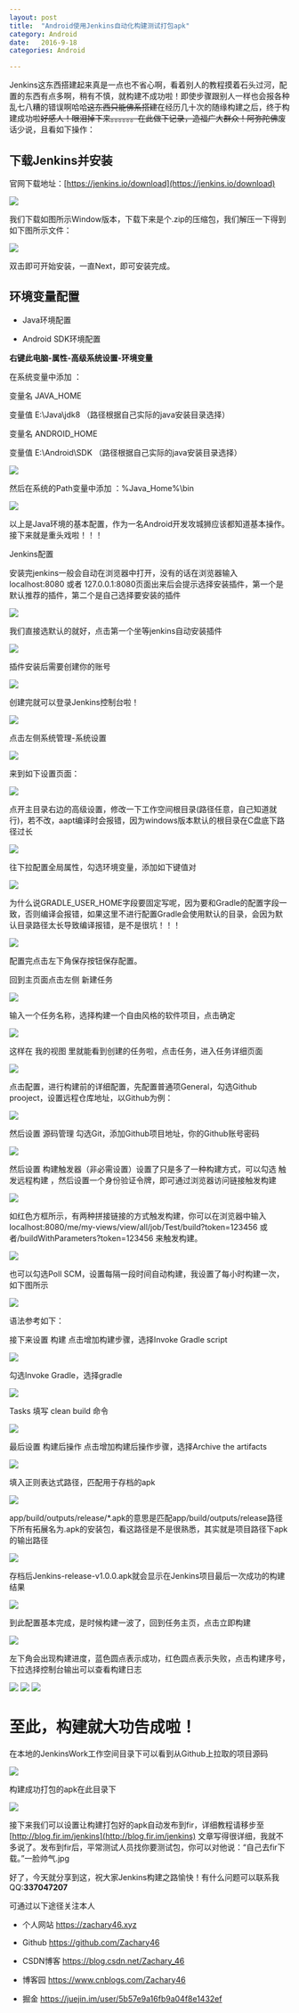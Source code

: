 ```yaml
---
layout: post
title:  "Android使用Jenkins自动化构建测试打包apk"
category: Android
date:   2016-9-18 
categories: Android

---
```


Jenkins这东西搭建起来真是一点也不省心啊，看着别人的教程摸着石头过河，配置的东西有点多啊，稍有不慎，就构建不成功啦！即使步骤跟别人一样也会报各种乱七八糟的错误啊哈哈~~这东西只能佛系搭建~~在经历几十次的随缘构建之后，终于构建成功啦~~好感人！眼泪掉下来。。。。。。在此做下记录，造福广大群众！阿弥陀佛~~废话少说，且看如下操作：

## 下载Jenkins并安装

官网下载地址：[https://jenkins.io/download](https://jenkins.io/download)

![](https://upload-images.jianshu.io/upload_images/6544996-1ec1ec646f7f596f.png?imageMogr2/auto-orient/strip%7CimageView2/2/w/1000/format/webp)

我们下载如图所示Window版本，下载下来是个.zip的压缩包，我们解压一下得到如下图所示文件：

![](https://upload-images.jianshu.io/upload_images/6544996-4d6541b03010fbe7.png?imageMogr2/auto-orient/strip%7CimageView2/2/w/690/format/webp)

双击即可开始安装，一直Next，即可安装完成。

## 环境变量配置

- Java环境配置  

- Android SDK环境配置


**右键此电脑-属性-高级系统设置-环境变量**

在系统变量中添加 ：

变量名 JAVA_HOME 

变量值 E:\Java\jdk8 （路径根据自己实际的java安装目录选择） 

变量名 ANDROID_HOME

变量值 E:\Android\SDK （路径根据自己实际的java安装目录选择）

![](https://upload-images.jianshu.io/upload_images/6544996-6f6ae97c9222b8fd.png?imageMogr2/auto-orient/strip%7CimageView2/2/w/614/format/webp)

然后在系统的Path变量中添加 ：%Java_Home%\bin  

![](https://upload-images.jianshu.io/upload_images/6544996-15dc2b6988657752.png?imageMogr2/auto-orient/strip%7CimageView2/2/w/525/format/webp)

以上是Java环境的基本配置，作为一名Android开发攻城狮应该都知道基本操作。接下来就是重头戏啦！！！

Jenkins配置

安装完jenkins一般会自动在浏览器中打开，没有的话在浏览器输入 localhost:8080 或者 127.0.0.1:8080页面出来后会提示选择安装插件，第一个是默认推荐的插件，第二个是自己选择要安装的插件

![](https://upload-images.jianshu.io/upload_images/6544996-a21505247659628f.png?imageMogr2/auto-orient/strip%7CimageView2/2/w/700/format/webp)

我们直接选默认的就好，点击第一个坐等jenkins自动安装插件

![](https://upload-images.jianshu.io/upload_images/6544996-92d59bece358c8da.png?imageMogr2/auto-orient/strip%7CimageView2/2/w/827/format/webp)

插件安装后需要创建你的账号

![](https://upload-images.jianshu.io/upload_images/6544996-06b39052f4d5590c.png?imageMogr2/auto-orient/strip%7CimageView2/2/w/814/format/webp)

创建完就可以登录Jenkins控制台啦！

![](https://upload-images.jianshu.io/upload_images/6544996-12d21e57cc24cbc4.png?imageMogr2/auto-orient/strip%7CimageView2/2/w/1000/format/webp)

点击左侧系统管理-系统设置 

![](https://upload-images.jianshu.io/upload_images/6544996-f4d9ddc1d40f8730.png?imageMogr2/auto-orient/strip%7CimageView2/2/w/1000/format/webp)

来到如下设置页面：

![](https://upload-images.jianshu.io/upload_images/6544996-a56465538d6a5151.png?imageMogr2/auto-orient/strip%7CimageView2/2/w/1000/format/webp)

点开主目录右边的高级设置，修改一下工作空间根目录(路径任意，自己知道就行)，若不改，aapt编译时会报错，因为windows版本默认的根目录在C盘底下路径过长

![](https://upload-images.jianshu.io/upload_images/6544996-9f8d6e9732bd3300.png?imageMogr2/auto-orient/strip%7CimageView2/2/w/1000/format/webp)

往下拉配置全局属性，勾选环境变量，添加如下键值对

![](https://upload-images.jianshu.io/upload_images/6544996-2923f2ff5fb2a48c.png?imageMogr2/auto-orient/strip%7CimageView2/2/w/1000/format/webp)

为什么说GRADLE_USER_HOME字段要固定写呢，因为要和Gradle的配置字段一致，否则编译会报错，如果这里不进行配置Gradle会使用默认的目录，会因为默认目录路径太长导致编译报错，是不是很坑！！！

![](https://upload-images.jianshu.io/upload_images/6544996-1177f4c144b9e9db.png?imageMogr2/auto-orient/strip%7CimageView2/2/w/1000/format/webp)

配置完点击左下角保存按钮保存配置。

回到主页面点击左侧 新建任务

![](https://upload-images.jianshu.io/upload_images/6544996-26933c1488c0e784.png?imageMogr2/auto-orient/strip%7CimageView2/2/w/1000/format/webp)

输入一个任务名称，选择构建一个自由风格的软件项目，点击确定

![](https://upload-images.jianshu.io/upload_images/6544996-d77202f4d035ea8a.png?imageMogr2/auto-orient/strip%7CimageView2/2/w/1000/format/webp)

这样在 我的视图 里就能看到创建的任务啦，点击任务，进入任务详细页面

![](https://upload-images.jianshu.io/upload_images/6544996-16e672e0ee340c7f.png?imageMogr2/auto-orient/strip%7CimageView2/2/w/892/format/webp)

点击配置，进行构建前的详细配置，先配置普通项General，勾选Github prooject，设置远程仓库地址，以Github为例：

![](https://upload-images.jianshu.io/upload_images/6544996-ed4311d94a0743ff.png?imageMogr2/auto-orient/strip%7CimageView2/2/w/1000/format/webp)

然后设置 源码管理 勾选Git，添加Github项目地址，你的Github账号密码

![](https://upload-images.jianshu.io/upload_images/6544996-5d87a50f14a7228a.png?imageMogr2/auto-orient/strip%7CimageView2/2/w/946/format/webp)

然后设置 构建触发器（非必需设置）设置了只是多了一种构建方式，可以勾选 触发远程构建 ，然后设置一个身份验证令牌，即可通过浏览器访问链接触发构建

![](https://upload-images.jianshu.io/upload_images/6544996-9fd97236a95e66f9.png?imageMogr2/auto-orient/strip%7CimageView2/2/w/941/format/webp)

如红色方框所示，有两种拼接链接的方式触发构建，你可以在浏览器中输入localhost:8080/me/my-views/view/all/job/Test/build?token=123456 或者/buildWithParameters?token=123456 来触发构建。

![](https://upload-images.jianshu.io/upload_images/6544996-32ee64670daca341.png?imageMogr2/auto-orient/strip%7CimageView2/2/w/934/format/webp)

也可以勾选Poll SCM，设置每隔一段时间自动构建，我设置了每小时构建一次，如下图所示

![](https://upload-images.jianshu.io/upload_images/6544996-157cd5e9f09837f6.png?imageMogr2/auto-orient/strip%7CimageView2/2/w/582/format/webp)

语法参考如下：


接下来设置 构建 点击增加构建步骤，选择Invoke Gradle script

![](https://upload-images.jianshu.io/upload_images/6544996-69e0f1df8d497c67.png?imageMogr2/auto-orient/strip%7CimageView2/2/w/333/format/webp)

勾选Invoke Gradle，选择gradle

![](https://upload-images.jianshu.io/upload_images/6544996-c041af921e8222e8.png?imageMogr2/auto-orient/strip%7CimageView2/2/w/942/format/webp)

Tasks 填写 clean build 命令

![](https://upload-images.jianshu.io/upload_images/6544996-a280bc5819311655.png?imageMogr2/auto-orient/strip%7CimageView2/2/w/941/format/webp)

最后设置 构建后操作 点击增加构建后操作步骤，选择Archive the artifacts

![](https://upload-images.jianshu.io/upload_images/6544996-f1b8e52ff3d843b4.png?imageMogr2/auto-orient/strip%7CimageView2/2/w/517/format/webp)

填入正则表达式路径，匹配用于存档的apk

![](https://upload-images.jianshu.io/upload_images/6544996-02dd132c212443b3.png?imageMogr2/auto-orient/strip%7CimageView2/2/w/944/format/webp)

app/build/outputs/release/*.apk的意思是匹配app/build/outputs/release路径下所有拓展名为.apk的安装包，看这路径是不是很熟悉，其实就是项目路径下apk的输出路径

![](https://upload-images.jianshu.io/upload_images/6544996-9ca6c360138f04c9.png?imageMogr2/auto-orient/strip%7CimageView2/2/w/517/format/webp)

存档后Jenkins-release-v1.0.0.apk就会显示在Jenkins项目最后一次成功的构建结果

![](https://upload-images.jianshu.io/upload_images/6544996-a77a8f655c95beb0.png?imageMogr2/auto-orient/strip%7CimageView2/2/w/1000/format/webp)

到此配置基本完成，是时候构建一波了，回到任务主页，点击立即构建

![](https://upload-images.jianshu.io/upload_images/6544996-0468ad1bd47e4519.png?imageMogr2/auto-orient/strip%7CimageView2/2/w/795/format/webp)

左下角会出现构建进度，蓝色圆点表示成功，红色圆点表示失败，点击构建序号，下拉选择控制台输出可以查看构建日志

![](https://upload-images.jianshu.io/upload_images/6544996-1b4c527ddea8194b.png?imageMogr2/auto-orient/strip%7CimageView2/2/w/375/format/webp)
![](https://upload-images.jianshu.io/upload_images/6544996-a7641b4ea57ced93.png?imageMogr2/auto-orient/strip%7CimageView2/2/w/1000/format/webp)
![](https://upload-images.jianshu.io/upload_images/6544996-8656482efe08b9bb.png?imageMogr2/auto-orient/strip%7CimageView2/2/w/1000/format/webp)


# 至此，构建就大功告成啦！

在本地的JenkinsWork工作空间目录下可以看到从Github上拉取的项目源码

![](https://upload-images.jianshu.io/upload_images/6544996-3247910c08d4ad12.png?imageMogr2/auto-orient/strip%7CimageView2/2/w/744/format/webp)

构建成功打包的apk在此目录下

![](https://upload-images.jianshu.io/upload_images/6544996-92e8f3a16b15abb8.png?imageMogr2/auto-orient/strip%7CimageView2/2/w/683/format/webp)

接下来我们可以设置让构建打包好的apk自动发布到fir，详细教程请移步至 [http://blog.fir.im/jenkins](http://blog.fir.im/jenkins) 文章写得很详细，我就不多说了。发布到fir后，平常测试人员找你要测试包，你可以对他说：“自己去fir下载。”一脸帅气.jpg

好了，今天就分享到这，祝大家Jenkins构建之路愉快！有什么问题可以联系我 QQ:**337047207**

可通过以下途径关注本人

- 个人网站 https://zachary46.xyz

- Github https://github.com/Zachary46

- CSDN博客 https://blog.csdn.net/Zachary_46

- 博客园 https://www.cnblogs.com/Zachary46

- 掘金 https://juejin.im/user/5b57e9a16fb9a04f8e1432ef